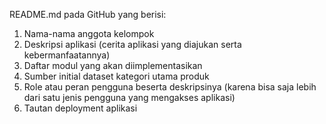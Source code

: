 README.md pada GitHub yang berisi:
1. Nama-nama anggota kelompok
2. Deskripsi aplikasi (cerita aplikasi yang diajukan serta kebermanfaatannya)
3. Daftar modul yang akan diimplementasikan
4. Sumber initial dataset kategori utama produk
5. Role atau peran pengguna beserta deskripsinya (karena bisa saja lebih dari satu jenis pengguna yang mengakses aplikasi)
6. Tautan deployment aplikasi
